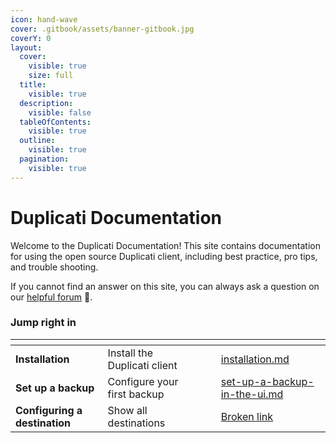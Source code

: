 ```yaml
---
icon: hand-wave
cover: .gitbook/assets/banner-gitbook.jpg
coverY: 0
layout:
  cover:
    visible: true
    size: full
  title:
    visible: true
  description:
    visible: false
  tableOfContents:
    visible: true
  outline:
    visible: true
  pagination:
    visible: true
---
```


# Duplicati Documentation

Welcome to the Duplicati Documentation! This site contains documentation for using the open source Duplicati client, including best practice, pro tips, and trouble shooting.

If you cannot find an answer on this site, you can always ask a question on our [helpful forum](https://forum.duplicati.com) 🤗.

### Jump right in

<table data-view="cards"><thead><tr><th></th><th></th><th data-hidden data-card-cover data-type="files"></th><th data-hidden></th><th data-hidden data-card-target data-type="content-ref"></th></tr></thead><tbody><tr><td><strong>Installation</strong></td><td>Install the Duplicati client</td><td></td><td></td><td><a href="getting-started/installation.md">installation.md</a></td></tr><tr><td><strong>Set up a backup</strong></td><td>Configure your first backup</td><td></td><td></td><td><a href="getting-started/set-up-a-backup-in-the-ui.md">set-up-a-backup-in-the-ui.md</a></td></tr><tr><td><strong>Configuring a destination</strong></td><td>Show all destinations</td><td></td><td></td><td><a href="broken-reference">Broken link</a></td></tr></tbody></table>
